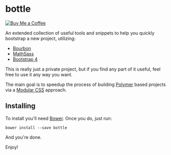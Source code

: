 # bottle

[![Buy Me a Coffee](http://static.tonybogdanov.com/github/coffee.svg)](http://ko-fi.co/1236KUKJNC96B)

An extended collection of useful tools and snippets to help you quickly bootstrap a new project, utilizing:

- [Bourbon](http://bourbon.io)
- [MathSass](https://github.com/terkel/mathsass)
- [Bootstrap 4](http://getbootstrap.com)

This is really just a private project, but if you find any part of it useful, feel free to use it any way you want.

The main goal is to speedup the process of building [Polymer](https://polymer-project.org) based projects via a [Modular CSS](http://thesassway.com/advanced/modular-css-typography) approach.

## Installing

To install you'll need [Bower](http://bower.io). Once you do, just run:

```shell
bower install --save bottle
```

And you're done.

Enjoy!